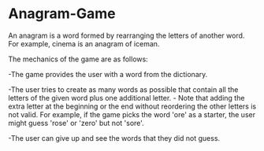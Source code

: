 # Anagram-Game

An anagram is a word formed by rearranging the letters of another word. For example, cinema is an anagram of iceman.

The mechanics of the game are as follows:

-The game provides the user with a word from the dictionary.

-The user tries to create as many words as possible that contain all the letters of the given word plus one additional letter. - Note that adding the extra letter at the beginning or the end without reordering the other letters is not valid. For  example, if the game picks the word 'ore' as a starter, the user might guess 'rose' or 'zero' but not 'sore'.

-The user can give up and see the words that they did not guess.
